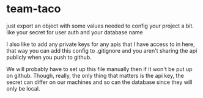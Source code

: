 # team-taco
 just export an object with some values needed to config your project a bit.
 like your secret for user auth and your database name

 I also like to add any private keys for any apis that I have access to in here, that way you can add this config to .gitignore and you aren't sharing the api publicly when you push to github.

 We will probably have to set up this file manually then if it won't be put up on github. Though, really, the only thing that matters is the api key, the secret can differ on our machines and so can the database since they will only be local.